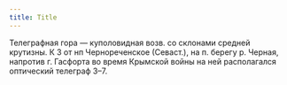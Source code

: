 ```yaml
---
title: Title
---
```


Телеграфная гора — куполовидная возв. со склонами средней крутизны. К З от нп
Чернореченское (Севаст.), на п. берегу р. Черная, напротив г. Гасфорта во время
Крымской войны на ней располагался оптический телеграф З–7.
